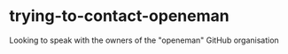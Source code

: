 # trying-to-contact-openeman
Looking to speak with the owners of the "openeman" GitHub organisation
